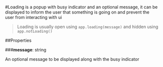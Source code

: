 #Loading is a popup with busy indicator and an optional message, it can be displayed to inform the user that something is going on and prevent the user from interacting with ui

>  Loading is usually open using `app.loading(message)` and hidden using
> `app.notLoading()`

##Properties

###**message**: string

An optional message to be displayed along with the busy indicator

